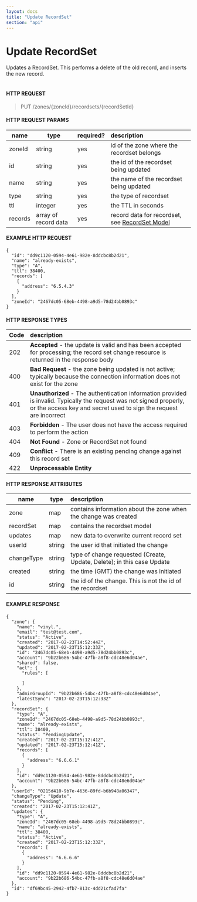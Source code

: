 ```yaml
---
layout: docs
title: "Update RecordSet"
section: "api"
---
```


# Update RecordSet

Updates a RecordSet.  This performs a delete of the old record, and inserts the new record.
<br><br>

#### HTTP REQUEST

> PUT /zones/{zoneId}/recordsets/{recordSetId}

#### HTTP REQUEST PARAMS

name          | type          | required?   | description |
 ------------ | ------------- | ----------- | :---------- |
zoneId        | string        | yes         | id of the zone where the recordset belongs |
id            | string        | yes         | the id of the recordset being updated |
name          | string        | yes         | the name of the recordset being updated |
type          | string        | yes         | the type of recordset |
ttl           | integer       | yes         | the TTL in seconds |
records       | array of record data | yes  | record data for recordset, see [RecordSet Model](../api/recordset-model) |

#### EXAMPLE HTTP REQUEST
```
{
  "id": "dd9c1120-0594-4e61-982e-8ddcbc8b2d21",
  "name": "already-exists",
  "type": "A",
  "ttl": 38400,
  "records": [
    {
      "address": "6.5.4.3"
    }
  ],
  "zoneId": "2467dc05-68eb-4498-a9d5-78d24bb0893c"
}
```

#### HTTP RESPONSE TYPES

Code          | description |
 ------------ | :---------- |
202           | **Accepted** - the update is valid and has been accepted for processing; the record set change resource is returned in the response body |
400           | **Bad Request** - the zone being updated is not active; typically because the connection information does not exist for the zone |
401           | **Unauthorized** - The authentication information provided is invalid.  Typically the request was not signed properly, or the access key and secret used to sign the request are incorrect |
403           | **Forbidden** - The user does not have the access required to perform the action |
404           | **Not Found** - Zone or RecordSet not found |
409           | **Conflict** - There is an existing pending change against this record set |
422           | **Unprocessable Entity** |

#### HTTP RESPONSE ATTRIBUTES

name          | type          | description |
 ------------ | ------------- | :---------- |
zone          | map           | contains information about the zone when the change was created |
recordSet     | map           | contains the recordset model |
updates       | map           | new data to overwrite current record set
userId        | string        | the user id that initiated the change |
changeType    | string        | type of change requested (Create, Update, Delete); in this case Update |
created       | string        | the time (GMT) the change was initiated |
id            | string        | the id of the change.  This is not the id of the recordset |

#### EXAMPLE RESPONSE

```
{
  "zone": {
    "name": "vinyl.",
    "email": "test@test.com",
    "status": "Active",
    "created": "2017-02-23T14:52:44Z",
    "updated": "2017-02-23T15:12:33Z",
    "id": "2467dc05-68eb-4498-a9d5-78d24bb0893c",
    "account": "9b22b686-54bc-47fb-a8f8-cdc48e6d04ae",
    "shared": false,
    "acl": {
      "rules": [

      ]
    },
    "adminGroupId": "9b22b686-54bc-47fb-a8f8-cdc48e6d04ae",
    "latestSync": "2017-02-23T15:12:33Z"
  },
  "recordSet": {
    "type": "A",
    "zoneId": "2467dc05-68eb-4498-a9d5-78d24bb0893c",
    "name": "already-exists",
    "ttl": 38400,
    "status": "PendingUpdate",
    "created": "2017-02-23T15:12:41Z",
    "updated": "2017-02-23T15:12:41Z",
    "records": [
      {
        "address": "6.6.6.1"
      }
    ],
    "id": "dd9c1120-0594-4e61-982e-8ddcbc8b2d21",
    "account": "9b22b686-54bc-47fb-a8f8-cdc48e6d04ae"
  },
  "userId": "0215d410-9b7e-4636-89fd-b6b948a06347",
  "changeType": "Update",
  "status": "Pending",
  "created": "2017-02-23T15:12:41Z",
  "updates": {
    "type": "A",
    "zoneId": "2467dc05-68eb-4498-a9d5-78d24bb0893c",
    "name": "already-exists",
    "ttl": 38400,
    "status": "Active",
    "created": "2017-02-23T15:12:33Z",
    "records": [
      {
        "address": "6.6.6.6"
      }
    ],
    "id": "dd9c1120-0594-4e61-982e-8ddcbc8b2d21",
    "account": "9b22b686-54bc-47fb-a8f8-cdc48e6d04ae"
  },
  "id": "df69bc45-2942-4fb7-813c-4dd21cfad7fa"
}
```
